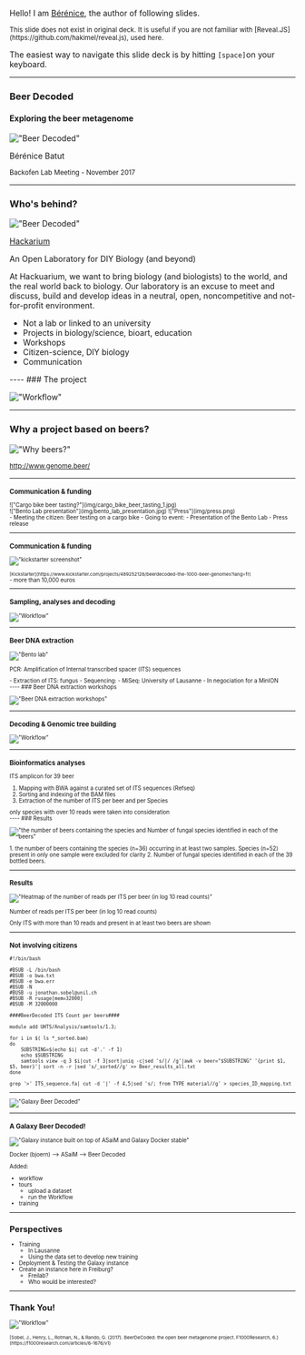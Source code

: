 Hello! I am [Bérénice](http://bebatut.fr/), the author of following slides.

<small>
This slide does not exist in original deck. It is useful if you are not familiar with [Reveal.JS](https://github.com/hakimel/reveal.js), used here.
</small>

The easiest way to navigate this slide deck is by hitting `[space]`on your keyboard.

---
<!-- .slide: data-background-color="#feed00" -->

### Beer Decoded
#### Exploring the beer metagenome

!["Beer Decoded"](img/slide_1.png) <!-- .element width="70%" -->

Bérénice Batut

<small>
Backofen Lab Meeting - November 2017
</small>

----
<!-- .slide: data-background-color="#feed00" -->

### Who's behind?

!["Beer Decoded"](img/beer_decoded_team.jpeg) <!-- .element width="50%" -->

[Hackarium](http://www.hackuarium.ch/en/)

<aside class="notes">
An Open Laboratory for DIY Biology (and beyond)

At Hackuarium, we want to bring biology (and biologists) to the world, and the real world back to biology. Our laboratory is an excuse to meet and discuss, build and develop ideas in a neutral, open, noncompetitive and not-for-profit environment.

- Not a lab or linked to an university
- Projects in biology/science, bioart, education
- Workshops
- Citizen-science, DIY biology
- Communication
</aside>
----
<!-- .slide: data-background-color="#ffe92f" -->
### The project

!["Workflow"](img/workflow.png) <!-- .element width="120%" -->

----
### Why a project based on beers?

!["Why beers?"](img/beer_project.png) <!-- .element width="100%" -->

<small>http://www.genome.beer/<small>

---
### Communication & funding

<div id="left">
  !["Cargo bike beer tasting?"](img/cargo_bike_beer_tasting_1.jpg) <!-- .element width="90%" -->
</div>
<div id="right">
  !["Bento Lab presentation"](img/bento_lab_presentation.jpg) <!-- .element width="80%" -->
  !["Press"](img/press.png) <!-- .element width="70%" -->
</div>

<aside class="notes">
- Meeting the citizen: Beer testing on a cargo bike
- Going to event:
  - Presentation of the Bento Lab
- Press release
</aside>

----
### Communication & funding

!["kickstarter screenshot"](img/kickstarter.png) <!-- .element width="90%" -->

<small>
[Kickstarter](https://www.kickstarter.com/projects/489252126/beerdecoded-the-1000-beer-genomes?lang=fr)
</small>

<aside class="notes">
- more than 10,000 euros
</aside>

---
<!-- .slide: data-background-color="#ffe92f" -->
### Sampling, analyses and decoding

!["Workflow"](img/workflow.png) <!-- .element width="120%" -->

----
### Beer DNA extraction

!["Bento lab"](img/bento_lab.jpeg) <!-- .element width="60%" -->

PCR: Amplification of Internal transcribed spacer (ITS) sequences

<aside class="notes">
- Extraction of ITS: fungus
- Sequencing:
  - MiSeq: University of Lausanne
  - In negociation for a MinION
</aside>
----
### Beer DNA extraction workshops

!["Beer DNA extraction workshops"](img/beer_extraction_worshop.jpg) <!-- .element width="100%" -->

---
<!-- .slide: data-background-color="#ffe92f" -->
### Decoding & Genomic tree building

!["Workflow"](img/workflow.png) <!-- .element width="120%" -->

----
### Bioinformatics analyses

ITS amplicon for 39 beer

1. Mapping with BWA against a curated set of ITS sequences (Refseq)
2. Sorting and indexing of the BAM files
3. Extraction of the number of ITS per beer and per Species

<aside class="notes">
only species with over 10 reads were taken into consideration
</aside>
----
### Results

!["the number of beers containing the species and Number of fungal species identified in each of the beers"](img/results_1.jpg) <!-- .element width="100%" -->

<aside class="notes">
1. the number of beers containing the species (n=36) occurring in at least two samples. Species (n=52) present in only one sample were excluded for clarity
2. Number of fungal species identified in each of the 39 bottled beers.
</aside>

----
### Results

!["Heatmap of the number of reads per ITS per beer (in log 10 read counts)"](img/results_2.png) <!-- .element width="60%" -->

Number of reads per ITS per beer (in log 10 read counts)

<aside class="notes">
  Only ITS with more than 10 reads and present in at least two beers are shown
</aside>

----
### <i class="fa fa-thumbs-o-down" aria-hidden="true"></i> Not involving citizens

```
#!/bin/bash

#BSUB -L /bin/bash
#BSUB -o bwa.txt
#BSUB -e bwa.err
#BSUB -N
#BUSB -u jonathan.sobel@unil.ch
#BSUB -R rusage[mem=32000]
#BSUB -M 32000000

####BeerDecoded ITS Count per beers####

module add UHTS/Analysis/samtools/1.3;

for i in $( ls *_sorted.bam)
do
	SUBSTRING=$(echo $i| cut -d'.' -f 1)
	echo $SUBSTRING
	samtools view -q 3 $i|cut -f 3|sort|uniq -c|sed 's/|/ /g'|awk -v beer="$SUBSTRING" '{print $1, $5, beer}'| sort -n -r |sed 's/_sorted//g' >> Beer_results_all.txt
done

grep '>' ITS_sequence.fa| cut -d '|' -f 4,5|sed 's/; from TYPE material//g' > species_ID_mapping.txt
```

---

!["Galaxy Beer Decoded"](img/screenshot.png) <!-- .element width="80%" -->

----
### A Galaxy Beer Decoded!

!["Galaxy instance built on top of ASaiM and Galaxy Docker stable"](img/scheme.png) <!-- .element width="60%" -->


<aside class="notes">
Docker (bjoern) --> ASaiM --> Beer Decoded

Added:
- workflow
- tours
  - upload a dataset
  - run the Workflow
- training
</aside>

---
## Perspectives

- Training
  - In Lausanne
  - Using the data set to develop new training
- Deployment & Testing the Galaxy instance
- Create an instance here in Freiburg?
  - Freilab?
  - Who would be interested?

---
<!-- .slide: data-background-color="#ffe92f" -->
## Thank You!

!["Workflow"](img/workflow.png) <!-- .element width="120%" -->

<small>
[Sobel, J., Henry, L., Rotman, N., & Rando, G. (2017). BeerDeCoded: the open beer metagenome project. F1000Research, 6.](https://f1000research.com/articles/6-1676/v1)
</small>
